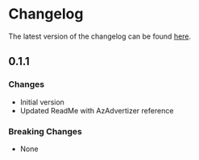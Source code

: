 # Changelog

The latest version of the changelog can be found [here](https://github.com/Azure/bicep-registry-modules/blob/main/avm/ptn/sa/conversation-knowledge-mining/CHANGELOG.md).

## 0.1.1

### Changes

- Initial version
- Updated ReadMe with AzAdvertizer reference

### Breaking Changes

- None
